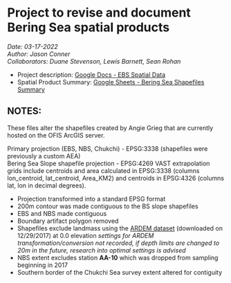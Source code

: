 # Project to revise and document Bering Sea spatial products
*Date: 03-17-2022*  
*Author: Jason Conner*  
*Collaborators: Duane Stevenson, Lewis Barnett, Sean Rohan*

- Project description: [Google Docs - EBS Spatial Data](https://docs.google.com/document/d/1ib9B3iutfJMquQF4l6fNYqh4Ww1oHmUK8gBvpSUIE8U/)
- Spatial Product Summary: [Google Sheets - Bering Sea Shapefiles Summary](https://docs.google.com/spreadsheets/d/1wQr14AoqrzXPX6zYTwMzO05pJgzirl6MNXJbS9onyyg/)

## NOTES:
These files alter the shapefiles created by Angie Grieg that are currently hosted on the OFIS ArcGIS server.

Primary projection (EBS, NBS, Chukchi) - EPSG:3338 (shapefiles were previously a custom AEA)  
Bering Sea Slope shapefile projection - EPSG:4269
VAST extrapolation grids include centroids and area calculated in EPSG:3338 (columns lon_centroid, lat_centroid, Area_KM2) and centroids in EPSG:4326 (columns lat, lon in decimal degrees).

- Projection transformed into a standard EPSG format
- 200m contour was made contiguous to the BS slope shapefiles
- EBS and NBS made contiguous
- Boundary artifact polygon removed 
- Shapefiles exclude landmass using the [ARDEM dataset](http://research.cfos.uaf.edu/bathy/) (downloaded on 12/29/2017) at 0.0 elevation *settings for ARDEM transformation/conversion not recorded, if depth limits are changed to 20m in the future, research into optimal settings is advised*
- NBS extent excludes station **AA-10** which was dropped from sampling beginning in 2017
- Southern border of the Chukchi Sea survey extent altered for contiguity
